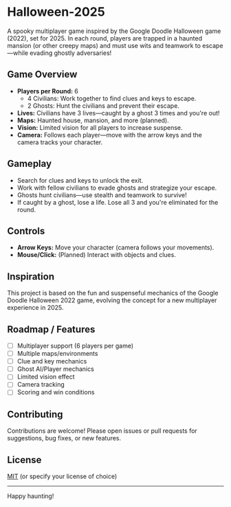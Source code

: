# Halloween-2025

A spooky multiplayer game inspired by the Google Doodle Halloween game (2022), set for 2025. In each round, players are trapped in a haunted mansion (or other creepy maps) and must use wits and teamwork to escape—while evading ghostly adversaries!

## Game Overview

- **Players per Round:** 6
  - 4 Civilians: Work together to find clues and keys to escape.
  - 2 Ghosts: Hunt the civilians and prevent their escape.
- **Lives:** Civilians have 3 lives—caught by a ghost 3 times and you're out!
- **Maps:** Haunted house, mansion, and more (planned).
- **Vision:** Limited vision for all players to increase suspense.
- **Camera:** Follows each player—move with the arrow keys and the camera tracks your character.

## Gameplay

- Search for clues and keys to unlock the exit.
- Work with fellow civilians to evade ghosts and strategize your escape.
- Ghosts hunt civilians—use stealth and teamwork to survive!
- If caught by a ghost, lose a life. Lose all 3 and you're eliminated for the round.

## Controls

- **Arrow Keys:** Move your character (camera follows your movements).
- **Mouse/Click:** (Planned) Interact with objects and clues.

## Inspiration

This project is based on the fun and suspenseful mechanics of the Google Doodle Halloween 2022 game, evolving the concept for a new multiplayer experience in 2025.

## Roadmap / Features

- [ ] Multiplayer support (6 players per game)
- [ ] Multiple maps/environments
- [ ] Clue and key mechanics
- [ ] Ghost AI/Player mechanics
- [ ] Limited vision effect
- [ ] Camera tracking
- [ ] Scoring and win conditions

## Contributing

Contributions are welcome! Please open issues or pull requests for suggestions, bug fixes, or new features.

## License

[MIT](LICENSE) (or specify your license of choice)

---

Happy haunting!
